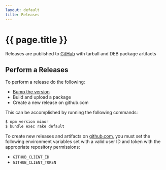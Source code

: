 ```yaml
---
layout: default
title: Releases
---
```


# {{ page.title }}

Releases are published to [GitHub](https://github.com/rapid7/turnstile/releases) with tarball and DEB package artifacts

## Perform a Releases

To perform a release do the following:

* [Bump the version][npm-version]
* Build and upload a package
* Create a new release on github.com

This can be accomplished by running the following commands:

```bash
$ npm version minor
$ bundle exec rake default
```

To create new releases and artifacts on [github.com], you must set the following environment variables set with a valid user ID and token with the appropriate repository permissions:

* `GITHUB_CLIENT_ID`
* `GITHUB_CLIENT_TOKEN`

[npm-version]: https://docs.npmjs.com/cli/version
[github.com]: https://www.github.com
